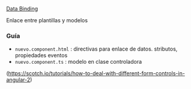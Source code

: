 [Data Binding](http://academia-binaria.com/databinding-el-flujo-de-datos-de-angular2/)

Enlace entre plantillas y modelos

### Guía
- `nuevo.component.html` : directivas para enlace de datos. stributos, propiedades eventos
- `nuevo.component.ts` : modelo en clase controladora

(https://scotch.io/tutorials/how-to-deal-with-different-form-controls-in-angular-2)
